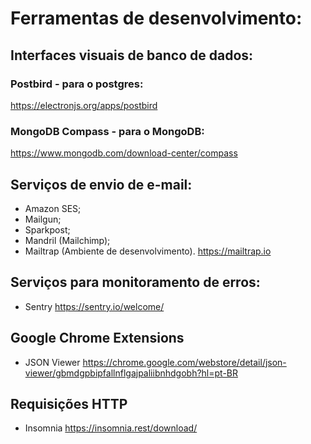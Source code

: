 # Ferramentas de desenvolvimento:

## Interfaces visuais de banco de dados:

### Postbird - para o postgres:
https://electronjs.org/apps/postbird

### MongoDB Compass - para o MongoDB:
https://www.mongodb.com/download-center/compass

## Serviços de envio de e-mail:
- Amazon SES;
- Mailgun;
- Sparkpost;
- Mandril (Mailchimp);
- Mailtrap (Ambiente de desenvolvimento).
https://mailtrap.io

## Serviços para monitoramento de erros:
- Sentry
https://sentry.io/welcome/

## Google Chrome Extensions
- JSON Viewer
https://chrome.google.com/webstore/detail/json-viewer/gbmdgpbipfallnflgajpaliibnhdgobh?hl=pt-BR

## Requisições HTTP
- Insomnia
https://insomnia.rest/download/